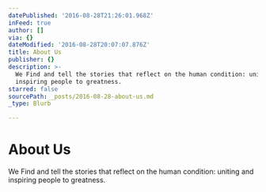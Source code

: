 ```yaml
---
datePublished: '2016-08-28T21:26:01.968Z'
inFeed: true
author: []
via: {}
dateModified: '2016-08-28T20:07:07.876Z'
title: About Us
publisher: {}
description: >-
  We Find and tell the stories that reflect on the human condition: uniting and
  inspiring people to greatness.
starred: false
sourcePath: _posts/2016-08-28-about-us.md
_type: Blurb

---
```

# About Us

We Find and tell the stories that reflect on the human condition: uniting and inspiring people to greatness.